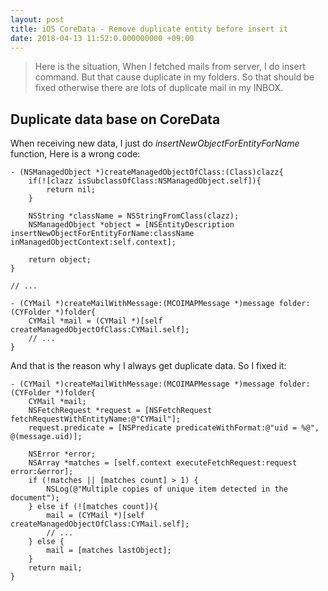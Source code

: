```yaml
---
layout: post
title: iOS CoreData - Remove duplicate entity before insert it
date: 2018-04-13 11:52:0.000000000 +09:00
---
```


> Here is the situation, When I fetched mails from server, I do insert command. But that cause duplicate in my folders. So that should be fixed otherwise there are lots of duplicate mail in my INBOX.

## Duplicate data base on CoreData

When receiving new data, I just do *insertNewObjectForEntityForName* function, Here is a wrong code:

```
- (NSManagedObject *)createManagedObjectOfClass:(Class)clazz{
    if(![clazz isSubclassOfClass:NSManagedObject.self]){
        return nil;
    }
    
    NSString *className = NSStringFromClass(clazz);
    NSManagedObject *object = [NSEntityDescription insertNewObjectForEntityForName:className inManagedObjectContext:self.context];
    
    return object;
}

// ...

- (CYMail *)createMailWithMessage:(MCOIMAPMessage *)message folder:(CYFolder *)folder{
	CYMail *mail = (CYMail *)[self createManagedObjectOfClass:CYMail.self];
	// ...
}
```



And that is the reason why I always get duplicate data. So I fixed it:

```
- (CYMail *)createMailWithMessage:(MCOIMAPMessage *)message folder:(CYFolder *)folder{
	CYMail *mail;
    NSFetchRequest *request = [NSFetchRequest fetchRequestWithEntityName:@"CYMail"];
    request.predicate = [NSPredicate predicateWithFormat:@"uid = %@", @(message.uid)];
    
    NSError *error;
    NSArray *matches = [self.context executeFetchRequest:request error:&error];
    if (!matches || [matches count] > 1) {
        NSLog(@"Multiple copies of unique item detected in the document");
    } else if (![matches count]){
        mail = (CYMail *)[self createManagedObjectOfClass:CYMail.self];
        // ...
    } else {
        mail = [matches lastObject];
    }
    return mail;
}
```





